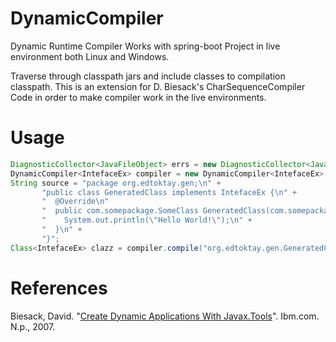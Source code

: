 # DynamicCompiler
Dynamic Runtime Compiler Works with spring-boot Project in live environment both Linux and Windows.

Traverse through classpath jars and include classes to compilation classpath. This is an extension for D. Biesack's CharSequenceCompiler Code in order to make compiler work in the live environments. 

# Usage

```java
DiagnosticCollector<JavaFileObject> errs = new DiagnosticCollector<JavaFileObject>();
DynamicCompiler<IntefaceEx> compiler = new DynamicCompiler<IntefaceEx>(getClass().getClassLoader(), Arrays.asList(new String[] { "-target", "1.7" }));
String source = "package org.edtoktay.gen;\n" +
       "public class GeneratedClass implements IntefaceEx {\n" +
       "  @Override\n"
       "  public com.somepackage.SomeClass GeneratedClass(com.somepackage.AnotherClass arg0){\n " +
       "    System.out.println(\"Hello World!\");\n" +
       "  }\n" + 
       "}";
Class<IntefaceEx> clazz = compiler.compile("org.edtoktay.gen.GeneratedClass", source, errs, new Class<?>[] { IntefaceEx.class });
```

# References
 Biesack, David. "[Create Dynamic Applications With Javax.Tools](https://www.ibm.com/developerworks/library/j-jcomp/)". Ibm.com. N.p., 2007. 
